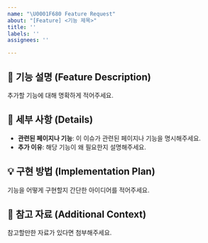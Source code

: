 ```yaml
---
name: "\U0001F680 Feature Request"
about: "[Feature] <기능 제목>"
title: ''
labels: ''
assignees: ''

---
```


## 📝 기능 설명 (Feature Description)
추가할 기능에 대해 명확하게 적어주세요.

## 📌 세부 사항 (Details)
- **관련된 페이지나 기능**: 이 이슈가 관련된 페이지나 기능을 명시해주세요.
- **추가 이유**: 해당 기능이 왜 필요한지 설명해주세요.

## 💡 구현 방법 (Implementation Plan)
기능을 어떻게 구현할지 간단한 아이디어를 적어주세요.

## 🔗 참고 자료 (Additional Context)
참고할만한 자료가 있다면 첨부해주세요.
